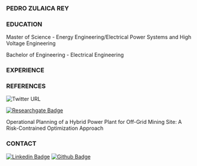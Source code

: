 ### PEDRO ZULAICA REY

### EDUCATION

Master of Science - Energy Engineering/Electrical Power Systems and High Voltage Engineering

Bachelor of Engineering - Electrical Engineering

### EXPERIENCE

### REFERENCES
<img alt="Twitter URL" src="https://img.shields.io/twitter/url?label=Researchgate&logo=researchgate&style=flat-square&url=https%3A%2F%2Fwww.researchgate.net%2F">

[![Researchgate Badge](https://img.shields.io/badge/-PedroZR-%23181717?style=flat-square&logo=Researchgate)](https://github.com/ZulaicaRey-Pedro)


 Operational Planning of a Hybrid Power Plant for Off-Grid Mining Site: A Risk-Contrained Optimization Approach

### CONTACT

[![Linkedin Badge](https://img.shields.io/badge/-zulaicareyDashpedro-blue?style=flat-square&logo=Linkedin&logoColor=white&link=https://www.linkedin.com/in/zulaicarey-pedro/)](https://www.linkedin.com/in/zulaicarey-pedro/) [![Github Badge](https://img.shields.io/badge/-PedroZR-%23181717?style=flat-square&logo=github)](https://github.com/ZulaicaRey-Pedro)

